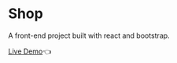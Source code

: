 # Shop
A front-end project built with react and bootstrap.

[Live Demo](http://shino022.github.io/Shop)👈
